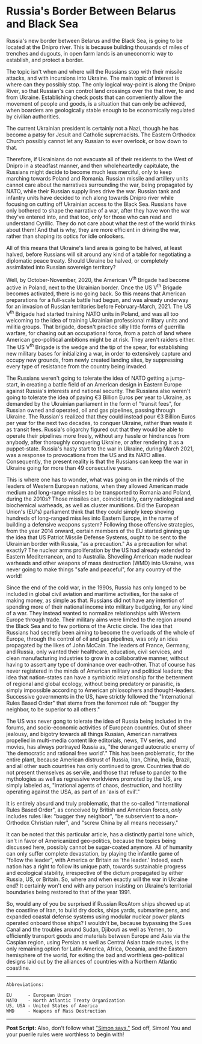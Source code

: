 # Russia's Border Between Belarus and Black Sea

Russia's new border between Belarus and the Black Sea, is going to be located at the Dnipro river. This is because building thousands of miles of trenches and dugouts, in open farm lands is an uneconomic way to establish, and protect a border. 

The topic isn't when and where will the Russians stop with their missile attacks, and with incursions into Ukraine. The main topic of interest is where can they possibly stop. The only logical way-point is along the Dnipro River, so that Russian's can control land crossings over the that river, to and from Ukraine. Establishing check posts that can conveniently allow the movement of people and goods, is a situation that can only be achieved, when boarders are geologically stable enough to be economically regulated by civilian authorities. 

The current Ukrainian president is certainly not a Nazi, though he has become a patsy for Jesuit and Catholic supremacists. The Eastern Orthodox Church possibly cannot let any Russian to ever overlook, or bow down to that. 

Therefore, if Ukrainians do not evacuate all of their residents to the West of Dnipro in a steadfast manner, and then wholeheartedly capitulate, the Russians might decide to become much less merciful, only to keep marching towards Poland and Romania. Russian missile and artillery units cannot care about the narratives surrounding the war, being propagated by NATO, while their Russian supply lines drive the war. Russian tank and infantry units have decided to inch along towards Dnipro river while focusing on cutting off Ukrainian access to the Black Sea. Russians have only bothered to shape the narrative of a war, after they have won the war they've entered into, and that too, only for those who can read and understand Cyrillic. They do not care about what the rest of the world thinks about them! And that is why, they are more efficient in driving the war, rather than shaping its optics for idle onlookers. 

All of this means that Ukraine's land area is going to be halved, at least halved, before Russians will sit around any kind of a table for negotiating a diplomatic peace treaty. Should Ukraine be halved, or completely assimilated into Russian sovereign territory? 

Well, by October-November, 2020, the American V<sup>th</sup> Brigade had become active in Poland, next to the Ukrainian border. Once the US V<sup>th</sup> Brigade becomes activated, there is no going back. So this means that American preparations for a full-scale battle had begun, and was already underway for an invasion of Russian territories before February-March, 2021. The US V<sup>th</sup> Brigade had started training NATO units in Poland, and was all too welcoming to the idea of training Ukrainian professional military units and militia groups. That brigade, doesn't practice silly little forms of guerrilla warfare, for chasing out an occupational force, from a patch of land where American geo-political ambitions might be at risk. They aren't raiders either. The US V<sup>th</sup> Brigade is the wedge and the tip of the spear, for establishing new military bases for initializing a war, in order to extensively capture and occupy new grounds, from newly created landing sites, by suppressing every type of resistance from the country being invaded. 

The Russians weren't going to tolerate the idea of NATO getting a jump-start, in creating a battle field of an American design in Eastern Europe against Russia's interests and national security. The Russians also weren't going to tolerate the idea of paying €3 Billion Euros per year to Ukraine, as demanded by the Ukrainian parliament in the form of "transit fees", for Russian owned and operated, oil and gas pipelines, passing through Ukraine. The Russian's realized that they could instead pour €3 Billion Euros per year for the next two decades, to conquer Ukraine, rather than waste it as transit fees. Russia's oligarchy figured out that they would be able to operate their pipelines more freely, without any hassle or hindrances from anybody, after thoroughly conquering Ukraine, or after rendering it as a puppet-state. Russia's hasty start to the war in Ukraine, during March 2021, was a response to provocations from the US and its NATO allies. Consequently, the present reality is that the Russians can keep the war in Ukraine going for more than 49 consecutive years. 

This is where one has to wonder, what was going on in the minds of the leaders of Western European nations, when they allowed American made medium and long-range missiles to be transported to Romania and Poland, during the 2010s? Those missiles can, coincidentally, carry radiological and biochemical warheads, as well as cluster munitions. Did the European Union's (EU's) parliament think that they could simply keep shoving hundreds of long-ranged missiles into Eastern Europe, in the name of building a defensive weapons system? Following those offensive strategies, from the year 2014 onward, certain members of the EU started ginning up the idea that US Patriot Missile Defense Systems, ought to be sent to the Ukrainian border with Russia, "as a precaution." As a precaution for what exactly? The nuclear arms proliferation by the US had already extended to Eastern Mediterranean, and to Australia. Shoveling American made nuclear warheads and other weapons of mass destruction (WMD) into Ukraine, was never going to make things "safe and peaceful", for any country of the world!

Since the end of the cold war, in the 1990s, Russia has only longed to be included in global civil aviation and maritime activities, for the sake of making money, as simple as that. Russians did not have any intention of spending more of their national income into military budgeting, for any kind of a war. They instead wanted to normalize relationships with Western Europe through trade. Their military aims were limited to the region around the Black Sea and to few portions of the Arctic circle. The idea that Russians had secretly been aiming to become the overloads of the whole of Europe, through the control of oil and gas pipelines, was only an idea propagated by the likes of John McCain. The leaders of France, Germany, and Russia, only wanted their healthcare, education, civil services, and clean manufacturing industries to grow in a collaborative manner, without having to assert any type of dominance over each-other. That of course has never registered in the minds of American military and political leaders; the idea that nation-states can have a symbiotic relationship for the betterment of regional and global ecology, without being predatory or parasitic, is simply impossible according to American philosophers and thought-leaders. Successive governments in the US, have strictly followed the "International Rules Based Order" that stems from the foremost rule of: "bugger thy neighbor, to be superior to all others." 

The US was never gong to tolerate the idea of Russia being included in the forums, and socio-economic activities of European countries. Out of sheer jealousy, and bigotry towards all things Russian, American narratives propelled in multi-media content like editorials, news, TV series, and movies, has always portrayed Russia as, "the deranged autocratic enemy of 'the democratic and rational free world'." This has been problematic, for the entire plant, because American distrust of Russia, Iran, China, India, Brazil, and all other such countries has only continued to grow. Countries that do not present themselves as servile, and those that refuse to pander to the mythologies as well as regressive worldviews promoted by the US, are simply labeled as, "irrational agents of chaos, destruction, and hostility operating against the USA, as part of an 'axis of evil'."   

It is entirely absurd and truly problematic, that the so-called "International Rules Based Order", as conceived by British and American forces, *only* includes rules like: "bugger they neighbor", "be subservient to a non-Orthodox Christian ruler", and "screw China by all means necessary." 

It can be noted that this particular article, has a distinctly partial tone which, isn't in favor of Americanized geo-politics, because the topics being discussed here, possibly cannot be sugar-coated anymore. All of humanity can only suffer complete devastation, by playing the infantile game of "follow the leader", with America or Britain as 'the leader.' Indeed, each nation has a right to follow its unique path, towards sustainable progress and ecological stability, irrespective of the dictum propagated by either Russia, US, or Britain. So, where and when exactly will the war in Ukraine end? It certainly won't end with any person insisting on Ukraine's territorial boundaries being restored to that of the year 1991. 

So, would any of you be surprised if Russian RosAtom ships showed up at the coastline of Iran, to build dry docks, ships yards, submarine pens, and expanded coastal defense systems using modular nuclear power plants operated onboard those ships? I wouldn't be, because bypassing the Sues Canal and the troubles around Sudan, Djibouti as well as Yemen, to efficiently transport goods and materials between Europe and Asia via the Caspian region, using Persian as well as Central Asian trade routes, is the only remaining option for Latin America, Africa, Oceania, and the Eastern hemisphere of the world, for exiting the bad and worthless geo-political designs laid out by the alliances of countries with a Northern Atlantic coastline. 

---

```
Abbreviations:

EU      - European Union 
NATO    - North Atlantic Treaty Organization 
US, USA - United States of America 
WMD     - Weapons of Mass Destruction 
```

---

**Post Script:** Also, don't follow what ["Simon says."](https://youtu.be/YxCrfT4LSF4) Sod off, Simon! You and your puerile rules were worthless to begin with! 